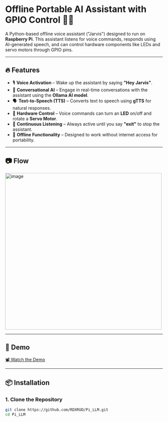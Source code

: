 # Offline Portable AI Assistant with GPIO Control 🤖💡

A Python-based offline voice assistant ("Jarvis") designed to run on **Raspberry Pi**. This assistant listens for voice commands, responds using AI-generated speech, and can control hardware components like LEDs and servo motors through GPIO pins.

---

## 🔥 Features

- 🎙 **Voice Activation** – Wake up the assistant by saying **"Hey Jarvis"**.  
- 💬 **Conversational AI** – Engage in real-time conversations with the assistant using the **Ollama AI model**.  
- 🗣 **Text-to-Speech (TTS)** – Converts text to speech using **gTTS** for natural responses.  
- 🔌 **Hardware Control** – Voice commands can turn an **LED** on/off and rotate a **Servo Motor**.  
- 🔄 **Continuous Listening** – Always active until you say **"exit"** to stop the assistant.  
- 🚀 **Offline Functionality** – Designed to work without internet access for portability.

---

## 📷 Flow

<img width="500" alt="image" src="https://github.com/user-attachments/assets/88b3a669-7106-4963-aa45-1752d0df17f5" />

---

## 🎥 Demo

[📽 Watch the Demo](https://drive.google.com/file/d/1HTuD-mMfu5RZNxEY2cqGjGHoQN8_k8db/view?usp=drive_link)

---

## 📦 Installation

### 1. **Clone the Repository**

```bash
git clone https://github.com/RDXRUD/Pi_LLM.git
cd Pi_LLM
